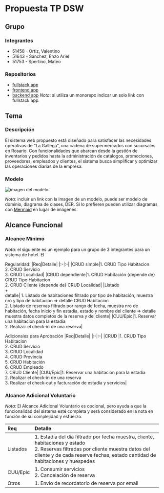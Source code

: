 # Propuesta TP DSW

## Grupo
### Integrantes
* 51458 - Ortiz, Valentino
* 51643 - Sanchez, Enzo Ariel
* 51753 - Spertino, Mateo

### Repositorios
* [fullstack app]()
* [frontend app](https://github.com/enzosanchezariel/TpDsw-Frontend)
* [backend app](https://github.com/enzosanchezariel/TpDsw-LaGallega)
*Nota*: si utiliza un monorepo indicar un solo link con fullstack app.

## Tema
### Descripción
El sistema web propuesto está diseñado para satisfacer las necesidades operativas de "La Gallega", una cadena de supermercados con sucursales en Rosario. Con funcionalidades que abarcan desde la gestión de inventarios y pedidos hasta la administración de catálogos, promociones, proveedores, empleados y clientes, el sistema busca simplificar y optimizar las operaciones diarias de la empresa.

### Modelo
![imagen del modelo](https://github.com/enzosanchezariel/TpDsw/assets/62959641/ce718e73-83d9-44b1-80dd-07d9d212a1a6)

*Nota*: incluir un link con la imagen de un modelo, puede ser modelo de dominio, diagrama de clases, DER. Si lo prefieren pueden utilizar diagramas con [Mermaid](https://mermaid.js.org) en lugar de imágenes.

## Alcance Funcional 

### Alcance Mínimo

*Nota*: el siguiente es un ejemplo para un grupo de 3 integrantes para un sistema de hotel. El 

Regularidad:
|Req|Detalle|
|:-|:-|
|CRUD simple|1. CRUD Tipo Habitacion<br>2. CRUD Servicio<br>3. CRUD Localidad|
|CRUD dependiente|1. CRUD Habitación {depende de} CRUD Tipo Habitacion<br>2. CRUD Cliente {depende de} CRUD Localidad|
|Listado<br>+<br>detalle| 1. Listado de habitaciones filtrado por tipo de habitación, muestra nro y tipo de habitación => detalle CRUD Habitacion<br> 2. Listado de reservas filtrado por rango de fecha, muestra nro de habitación, fecha inicio y fin estadía, estado y nombre del cliente => detalle muestra datos completos de la reserva y del cliente|
|CUU/Epic|1. Reservar una habitación para la estadía<br>2. Realizar el check-in de una reserva|


Adicionales para Aprobación
|Req|Detalle|
|:-|:-|
|CRUD |1. CRUD Tipo Habitacion<br>2. CRUD Servicio<br>3. CRUD Localidad<br>4. CRUD Provincia<br>5. CRUD Habitación<br>6. CRUD Empleado<br>7. CRUD Cliente|
|CUU/Epic|1. Reservar una habitación para la estadía<br>2. Realizar el check-in de una reserva<br>3. Realizar el check-out y facturación de estadía y servicios|


### Alcance Adicional Voluntario

*Nota*: El Alcance Adicional Voluntario es opcional, pero ayuda a que la funcionalidad del sistema esté completa y será considerado en la nota en función de su complejidad y esfuerzo.

|Req|Detalle|
|:-|:-|
|Listados |1. Estadía del día filtrado por fecha muestra, cliente, habitaciones y estado <br>2. Reservas filtradas por cliente muestra datos del cliente y de cada reserve fechas, estado cantidad de habitaciones y huespedes|
|CUU/Epic|1. Consumir servicios<br>2. Cancelación de reserva|
|Otros|1. Envío de recordatorio de reserva por email|

